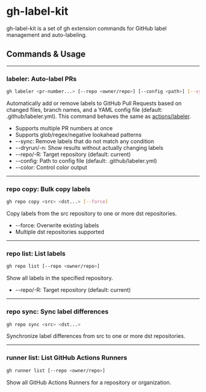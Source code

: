 # gh-label-kit

gh-label-kit is a set of gh extension commands for GitHub label management and auto-labeling.

## Commands & Usage

---

### labeler: Auto-label PRs

```sh
gh labeler <pr-number...> [--repo <owner/repo>] [--config <path>] [--sync] [--dryrun] [--color <auto|always|never>]
```

Automatically add or remove labels to GitHub Pull Requests based on changed files, branch names, and a YAML config file (default: .github/labeler.yml).
This command behaves the same as [actions/labeler][labeler].

- Supports multiple PR numbers at once
- Supports glob/regex/negative lookahead patterns
- --sync: Remove labels that do not match any condition
- --dryrun/-n: Show results without actually changing labels
- --repo/-R: Target repository (default: current)
- --config: Path to config file (default: .github/labeler.yml)
- --color: Control color output

---

### repo copy: Bulk copy labels

```sh
gh repo copy <src> <dst...> [--force]
```

Copy labels from the src repository to one or more dst repositories.

- --force: Overwrite existing labels
- Multiple dst repositories supported

---

### repo list: List labels

```sh
gh repo list [--repo <owner/repo>]
```

Show all labels in the specified repository.

- --repo/-R: Target repository (default: current)

---

### repo sync: Sync label differences

```sh
gh repo sync <src> <dst...>
```

Synchronize label differences from src to one or more dst repositories.

---

### runner list: List GitHub Actions Runners

```sh
gh runner list [--repo <owner/repo>]
```

Show all GitHub Actions Runners for a repository or organization.

[labeler]: https://github.com/actions/labeler
